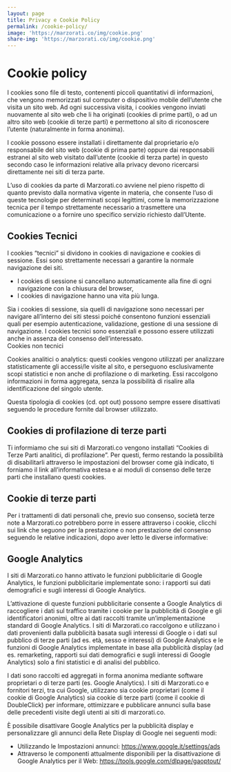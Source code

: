 ```yaml
---
layout: page
title: Privacy e Cookie Policy
permalink: /cookie-policy/
image: 'https://marzorati.co/img/cookie.png'
share-img: 'https://marzorati.co/img/cookie.png'
---
```


# **Cookie policy**

I cookies sono file di testo, contenenti piccoli quantitativi di informazioni, che vengono memorizzati sul computer o dispositivo mobile dell’utente che visita un sito web. Ad ogni successiva visita, i cookies vengono inviati nuovamente al sito web che li ha originati (cookies di prime parti), o ad un altro sito web (cookie di terze parti) e permettono al sito di riconoscere l’utente (naturalmente in forma anonima).   

I cookie possono essere installati i direttamente dal proprietario e/o responsabile del sito web (cookie di prima parte) oppure dai responsabili estranei al sito web visitato dall’utente (cookie di terza parte) in questo secondo caso le informazioni relative alla privacy devono ricercarsi direttamente nei siti di terza parte.   

L’uso di cookies da parte di Marzorati.co avviene nel pieno rispetto di quanto previsto dalla normativa vigente in materia, che consente l’uso di queste tecnologie per determinati scopi legittimi, come la memorizzazione tecnica per il tempo strettamente necessario a trasmettere una comunicazione o a fornire uno specifico servizio richiesto dall’Utente.   

## **Cookies Tecnici**

I cookies “tecnici” si dividono in cookies di navigazione e cookies di sessione. Essi sono strettamente necessari a garantire la normale navigazione dei siti.   

- I cookies di sessione si cancellano automaticamente alla fine di ogni navigazione con la chiusura del browser,
- I cookies di navigazione hanno una vita più lunga.

Sia i cookies di sessione, sia quelli di navigazione sono necessari per navigare all’interno dei siti stessi poiché consentono funzioni essenziali quali per esempio autenticazione, validazione, gestione di una sessione di navigazione. I cookies tecnici sono essenziali e possono essere utilizzati anche in assenza del consenso dell’interessato.   
Cookies non tecnici

Cookies analitici o analytics: questi cookies vengono utilizzati per analizzare statisticamente gli accessi/le visite al sito, e perseguono esclusivamente scopi statistici e non anche di profilazione o di marketing. Essi raccolgono informazioni in forma aggregata, senza la possibilità di risalire alla identificazione del singolo utente.   

Questa tipologia di cookies (cd. opt out) possono sempre essere disattivati seguendo le procedure fornite dal browser utilizzato.   

## **Cookies di profilazione di terze parti**

Ti informiamo che sui siti  di Marzorati.co  vengono installati “Cookies di Terze Parti analitici, di profilazione”. Per questi, fermo restando la possibilità di disabilitarli attraverso le impostazioni del browser come già indicato, ti forniamo il link all’informativa estesa e ai moduli di consenso delle terze parti che installano questi cookies.

## **Cookie di terze parti**

Per i trattamenti di dati personali che, previo suo consenso, società terze note a Marzorati.co potrebbero porre in essere attraverso i cookie, clicchi sui link che seguono per la prestazione o non prestazione del consenso seguendo le relative indicazioni, dopo aver letto le diverse informative:   

## **Google Analytics**

I siti di Marzorati.co hanno attivato le funzioni pubblicitarie di Google Analytics, le funzioni pubblicitarie implementate sono: i rapporti sui dati demografici e sugli interessi di Google Analytics.

L’attivazione di queste funzioni pubblicitarie consente a Google Analytics di raccogliere i dati sul traffico tramite i cookie per la pubblicità di Google e gli identificatori anonimi, oltre ai dati raccolti tramite un’implementazione standard di Google Analytics. I siti di Marzorati.co raccolgono e utilizzano i dati provenienti dalla pubblicità basata sugli interessi di Google o i dati sul pubblico di terze parti (ad es. età, sesso e interessi) di Google Analytics e le funzioni di Google Analytics implementate in base alla pubblicità display (ad es. remarketing, rapporti sui dati demografici e sugli interessi di Google Analytics) solo a fini statistici e di analisi del pubblico.

I dati sono raccolti ed aggregati in forma anonima mediante software proprietari o di terze parti (es. Google Analytics). I siti di Marzorati.co  e fornitori terzi, tra cui Google, utilizzano sia cookie proprietari (come il cookie di Google Analytics) sia cookie di terze parti (come il cookie di DoubleClick) per informare, ottimizzare e pubblicare annunci sulla base delle precedenti visite degli utenti ai siti di marzorati.co.

È possibile disattivare Google Analytics per la pubblicità display e personalizzare gli annunci della Rete Display di Google nei seguenti modi:

- Utilizzando le Impostazioni annunci: <a href="https://www.google.it/settings/ads" target="_blank">https://www.google.it/settings/ads</a>
- Attraverso le componenti attualmente disponibili per la disattivazione di Google Analytics per il Web: <a href="https://tools.google.com/dlpage/gaoptout/" target="_blank">https://tools.google.com/dlpage/gaoptout/</a>